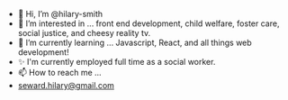 - 👋 Hi, I’m @hilary-smith
- 👀 I’m interested in ... front end development, child welfare, foster care, social justice, and cheesy reality tv.
- 🌱 I’m currently learning ... Javascript, React, and all things web development!
- ✨ I'm currently employed full time as a social worker.
- 📫 How to reach me ...
- seward.hilary@gmail.com
